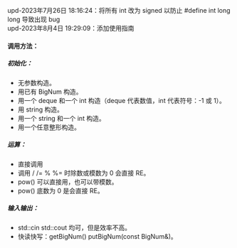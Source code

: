 upd-2023年7月26日 18:16:24：将所有 int 改为 signed 以防止 #define int long long 导致出现 bug  
upd-2023年8月4日 19:29:09：添加使用指南

#### 调用方法：  
##### 初始化：
- 无参数构造。
- 用已有 BigNum 构造。
- 用一个 deque<int> 和一个 int 构造（deque<int> 代表数值，int 代表符号：-1 或 1）。
- 用 string 构造。
- 用一个 string 和一个 int 构造。
- 用一个任意整形构造。

##### 运算：
- 直接调用
- 调用 / /= % %= 时除数或模数为 $0$ 会直接 RE。
- pow() 可以直接用，也可以带模数。
- pow() 底数为 $0$ 是会直接 RE。

##### 输入输出：
- std::cin std::cout 均可，但是效率不高。
- 快读快写：getBigNum() putBigNum(const BigNum&)。